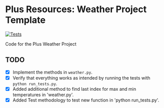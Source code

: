 # Plus Resources: Weather Project Template

[![Tests](https://github.com/tscott-1/tscott-plus-weather-project/actions/workflows/tests.yml/badge.svg)](https://github.com/tscott-1/tscott-plus-weather-project/actions/workflows/tests.yml)

Code for the Plus Weather Project
## TODO

- [x] Implement the methods in `weather.py`.
- [x] Verify that everything works as intended by running the tests with `python run_tests.py`.
- [x] Added additional method to find last index for max and min temperatures in 'weather.py'.
- [x] Added Test methodology to test new function in 'python run_tests.py'.